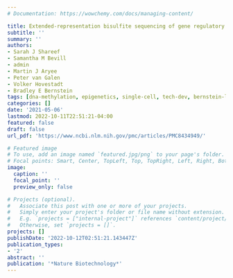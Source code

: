```yaml
---
# Documentation: https://wowchemy.com/docs/managing-content/

title: Extended-representation bisulfite sequencing of gene regulatory elements in multiplexed samples and single cells
subtitle: ''
summary: ''
authors:
- Sarah J Shareef
- Samantha M Bevill
- admin
- Martin J Aryee
- Peter van Galen
- Volker Hovestadt
- Bradley E Bernstein
tags: [dna-methylation, epigenetics, single-cell, tech-dev, bernstein-lab]
categories: []
date: '2021-05-06'
lastmod: 2022-10-11T22:51:21-04:00
featured: false
draft: false
url_pdf: 'https://www.ncbi.nlm.nih.gov/pmc/articles/PMC8434949/'

# Featured image
# To use, add an image named `featured.jpg/png` to your page's folder.
# Focal points: Smart, Center, TopLeft, Top, TopRight, Left, Right, BottomLeft, Bottom, BottomRight.
image:
  caption: ''
  focal_point: ''
  preview_only: false

# Projects (optional).
#   Associate this post with one or more of your projects.
#   Simply enter your project's folder or file name without extension.
#   E.g. `projects = ["internal-project"]` references `content/project/deep-learning/index.md`.
#   Otherwise, set `projects = []`.
projects: []
publishDate: '2022-10-12T02:51:21.143447Z'
publication_types:
- '2'
abstract: ''
publication: '*Nature Biotechnology*'
---
```

